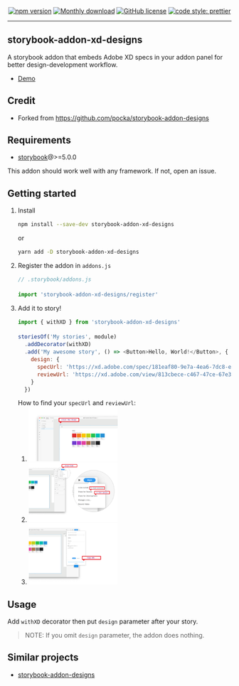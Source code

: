 <div align="center">
  
[![npm version](https://badge.fury.io/js/storybook-addon-xd-designs.svg)](https://badge.fury.io/js/storybook-addon-xd-designs)
[![Monthly download](https://img.shields.io/npm/dm/storybook-addon-xd-designs.svg)](https://www.npmjs.com/package/storybook-addon-xd-designs)
[![GitHub license](https://img.shields.io/github/license/pocka/storybook-addon-xd-designs.svg)](https://github.com/pocka/storybook-addon-xd-designs/blob/master/LICENSE)
[![code style: prettier](https://img.shields.io/badge/code_style-prettier-ff69b4.svg)](https://github.com/prettier/prettier)

</div>

<hr/>

## storybook-addon-xd-designs

A storybook addon that embeds 
Adobe XD specs in your addon panel for better design-development workflow.

- [Demo](https://morgs32.github.io/storybook-addon-xd-designs)

## Credit
- Forked from https://github.com/pocka/storybook-addon-designs

## Requirements

- [storybook](https://github.com/storybooks/storybook)@>=5.0.0

This addon should work well with any framework.
If not, open an issue.

## Getting started

1. Install
    ```sh
    npm install --save-dev storybook-addon-xd-designs
    ```
    or 
    ```sh
    yarn add -D storybook-addon-xd-designs
    ```
2. Register the addon in `addons.js`
    ```js
    // .storybook/addons.js
    
    import 'storybook-addon-xd-designs/register'
    ```
3. Add it to story!
    ```js
    import { withXD } from 'storybook-addon-xd-designs'
    
    storiesOf('My stories', module)
      .addDecorator(withXD)
      .add('My awesome story', () => <Button>Hello, World!</Button>, {
        design: {
          specUrl: 'https://xd.adobe.com/spec/181eaf80-9e7a-4ea6-7dc8-e21dfd9b2d80-6e2f/screen/58270c9e-502b-4737-be32-a5dfe9523bb5/Color/',
          reviewUrl: 'https://xd.adobe.com/view/813cbece-c467-47ce-67e3-b60caacc2ff8-f70d/',
        }
      })
    ```
    How to find your `specUrl` and `reviewUrl`:
    1. <img alt="Step 1 to getting your xd URLs" src="./HowTo1.png" width="200" />
    1. <img alt="Step 2 to getting your xd URLs" src="./HowTo2.png" width="200" />
    1. <img alt="Step 3 to getting your xd URLs" src="./HowTo3.png" width="200" />

## Usage

Add `withXD` decorator then put `design` parameter after your story.

> NOTE: If you omit `design` parameter, the addon does nothing.

## Similar projects

- [storybook-addon-designs](https://github.com/pocka/storybook-addon-designs)
